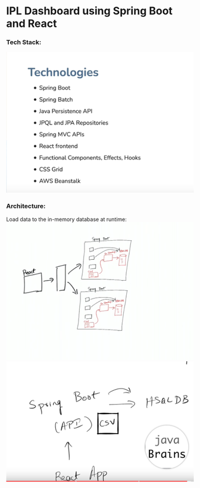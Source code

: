 # IPL Dashboard using Spring Boot and React

### Tech Stack:
![tech](src/main/resources/system-design/tech-used.PNG)

### Architecture:
Load data to the in-memory database at runtime:
![Architecture](src/main/resources/system-design/arch.PNG)
![Architecture2](src/main/resources/system-design/arch-2nd.PNG)


